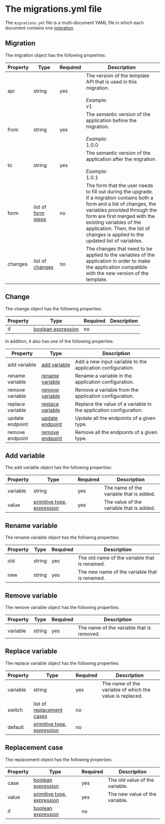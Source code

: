 # The migrations.yml file

The `migrations.yml` file is a multi-document YAML file in which each document contains one [migration](#migration).

## Migration

The migration object has the following properties:

| Property | Type | Required | Description |
|---|---|---|---|
| api | string | yes | The version of the template API that is used in this migration. <br><br> *Example:* <br> v1 |
| from | string | yes | The semantic version of the application before the migration. <br><br> *Example:* <br> 1.0.0 |
| to | string | yes | The semantic version of the application after the migration. <br><br> *Example:* <br> 1.0.1 |
| form | list of [form steps](template.md#form-step) | no | The form that the user needs to fill out during the upgrade. If a migration contains both a form and a list of changes, the variables provided through the form are first merged with the existing variables of the application. Then, the list of changes is applied to the updated list of variables. |
| changes | list of [changes](#change) | no | The changes that need to be applied to the variables of the application in order to make the application compatible with the new version of the template. |

## Change

The change object has the following properties:

| Property | Type | Required | Description |
|---|---|---|---|
| if | [boolean expression](./types.md#expression) | no |  |

In addition, it also has *one* of the following properties:

| Property | Type | Description |
|---|---|---|
| add variable | [add variable](#add-variable) | Add a new input variable to the application configuration. |
| rename variable | [rename variable](#rename-variable) | Rename a variable in the application configuration. |
| remove variable | [remove variable](#remove-variable) | Remove a variable from the application configuration. |
| replace variable | [replace variable](#replace-variable) | Replace the value of a variable in the application configuration. |
| update endpoint | [update endpoint](#update-endpoint) | Update all the endpoints of a given type. |
| remove endpoint | [remove endpoint](#remove-endpoint) | Remove all the endpoints of a given type. |

## Add variable

The add variable object has the following properties:

| Property | Type | Required | Description |
|---|---|---|---|
| variable | string | yes | The name of the variable that is added. |
| value | [primitive type](./types.md#Types), [expression](./types.md#expression) | yes | The value of the variable that is added. |

## Rename variable

The rename variable object has the following properties:

| Property | Type | Required | Description |
|---|---|---|---|
| old | string | yes | The old name of the variable that is renamed. |
| new | string | yes | The new name of the variable that is renamed. |

## Remove variable

The remove variable object has the following properties:

| Property | Type | Required | Description |
|---|---|---|---|
| variable | string | yes | The name of the variable that is removed. |

## Replace variable

The replace variable object has the following properties:

| Property | Type | Required | Description |
|---|---|---|---|
| variable | string | yes | The name of the variable of which the value is replaced. |
| switch | list of [replacement cases](#replacement-case) | no |  |
| default | [primitive type](./types.md#Types), [expression](./types.md#expression) | no |  |

## Replacement case

The replacement object has the following properties:

| Property | Type | Required | Description |
|---|---|---|---|
| case | [boolean expression](./types.md#expression) | yes | The old value of the variable. |
| value | [primitive type](./types.md#Types), [expression](./types.md#expression) | yes | The new value of the variable. |
| if | [boolean expression](./types.md#expression) | no |  |
